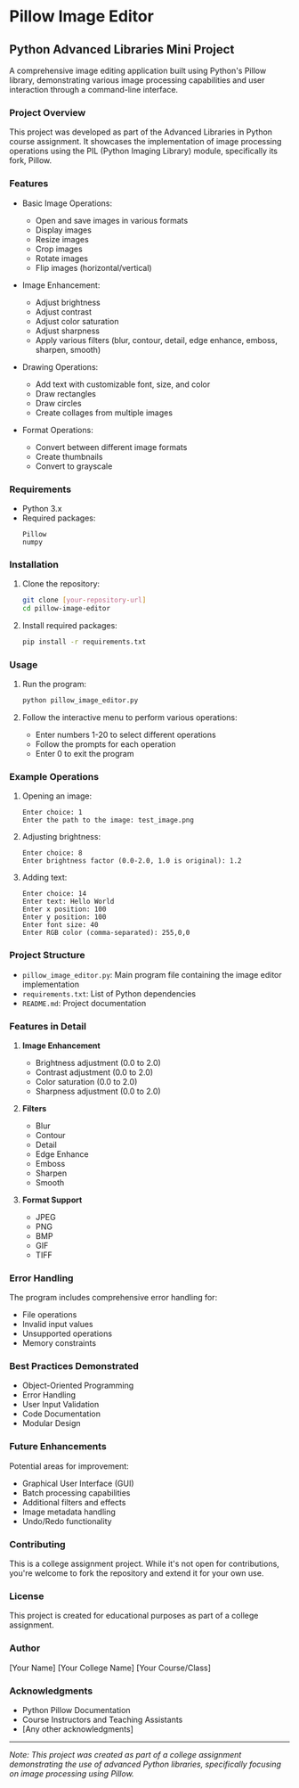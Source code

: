 # Pillow Image Editor
## Python Advanced Libraries Mini Project

A comprehensive image editing application built using Python's Pillow library, demonstrating various image processing capabilities and user interaction through a command-line interface.

### Project Overview
This project was developed as part of the Advanced Libraries in Python course assignment. It showcases the implementation of image processing operations using the PIL (Python Imaging Library) module, specifically its fork, Pillow.

### Features
- Basic Image Operations:
  - Open and save images in various formats
  - Display images
  - Resize images
  - Crop images
  - Rotate images
  - Flip images (horizontal/vertical)

- Image Enhancement:
  - Adjust brightness
  - Adjust contrast
  - Adjust color saturation
  - Adjust sharpness
  - Apply various filters (blur, contour, detail, edge enhance, emboss, sharpen, smooth)

- Drawing Operations:
  - Add text with customizable font, size, and color
  - Draw rectangles
  - Draw circles
  - Create collages from multiple images

- Format Operations:
  - Convert between different image formats
  - Create thumbnails
  - Convert to grayscale

### Requirements
- Python 3.x
- Required packages:
  ```
  Pillow
  numpy
  ```

### Installation
1. Clone the repository:
   ```bash
   git clone [your-repository-url]
   cd pillow-image-editor
   ```

2. Install required packages:
   ```bash
   pip install -r requirements.txt
   ```

### Usage
1. Run the program:
   ```bash
   python pillow_image_editor.py
   ```

2. Follow the interactive menu to perform various operations:
   - Enter numbers 1-20 to select different operations
   - Follow the prompts for each operation
   - Enter 0 to exit the program

### Example Operations
1. Opening an image:
   ```
   Enter choice: 1
   Enter the path to the image: test_image.png
   ```

2. Adjusting brightness:
   ```
   Enter choice: 8
   Enter brightness factor (0.0-2.0, 1.0 is original): 1.2
   ```

3. Adding text:
   ```
   Enter choice: 14
   Enter text: Hello World
   Enter x position: 100
   Enter y position: 100
   Enter font size: 40
   Enter RGB color (comma-separated): 255,0,0
   ```

### Project Structure
- `pillow_image_editor.py`: Main program file containing the image editor implementation
- `requirements.txt`: List of Python dependencies
- `README.md`: Project documentation

### Features in Detail
1. **Image Enhancement**
   - Brightness adjustment (0.0 to 2.0)
   - Contrast adjustment (0.0 to 2.0)
   - Color saturation (0.0 to 2.0)
   - Sharpness adjustment (0.0 to 2.0)

2. **Filters**
   - Blur
   - Contour
   - Detail
   - Edge Enhance
   - Emboss
   - Sharpen
   - Smooth

3. **Format Support**
   - JPEG
   - PNG
   - BMP
   - GIF
   - TIFF

### Error Handling
The program includes comprehensive error handling for:
- File operations
- Invalid input values
- Unsupported operations
- Memory constraints

### Best Practices Demonstrated
- Object-Oriented Programming
- Error Handling
- User Input Validation
- Code Documentation
- Modular Design

### Future Enhancements
Potential areas for improvement:
- Graphical User Interface (GUI)
- Batch processing capabilities
- Additional filters and effects
- Image metadata handling
- Undo/Redo functionality

### Contributing
This is a college assignment project. While it's not open for contributions, you're welcome to fork the repository and extend it for your own use.

### License
This project is created for educational purposes as part of a college assignment.

### Author
[Your Name]
[Your College Name]
[Your Course/Class]

### Acknowledgments
- Python Pillow Documentation
- Course Instructors and Teaching Assistants
- [Any other acknowledgments]

---
*Note: This project was created as part of a college assignment demonstrating the use of advanced Python libraries, specifically focusing on image processing using Pillow.* 